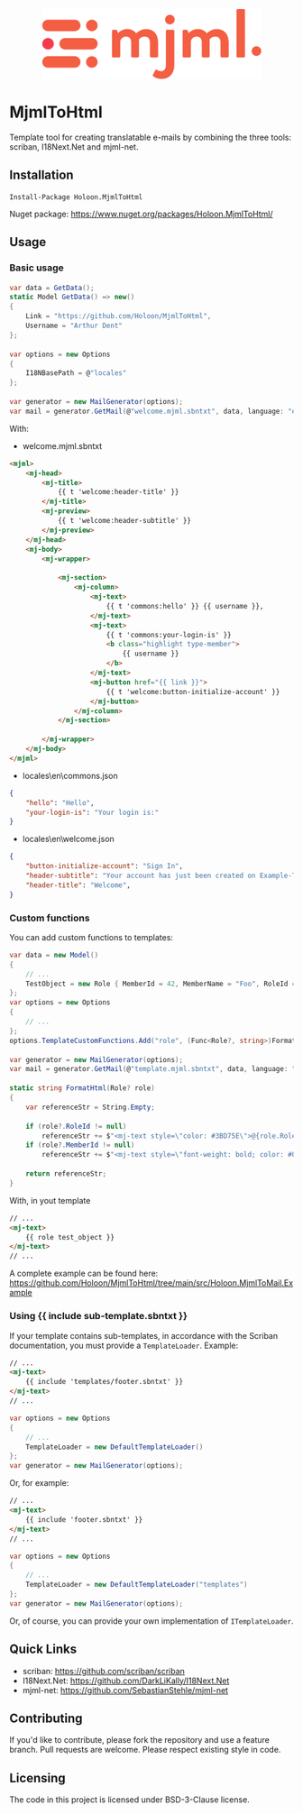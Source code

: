 <p align="center">
  <img src="https://github.com/Holoon/MjmlToHtml/raw/main/doc/logo.png" width="389" title="MJML Logo">
</p>

# MjmlToHtml

Template tool for creating translatable e-mails by combining the three tools: scriban, I18Next.Net and mjml-net.
	
## Installation 

```
Install-Package Holoon.MjmlToHtml
```

Nuget package: https://www.nuget.org/packages/Holoon.MjmlToHtml/

## Usage

### Basic usage

```c#
var data = GetData();
static Model GetData() => new()
{
    Link = "https://github.com/Holoon/MjmlToHtml",
    Username = "Arthur Dent"
};

var options = new Options
{
    I18NBasePath = @"locales"
};

var generator = new MailGenerator(options);
var mail = generator.GetMail(@"welcome.mjml.sbntxt", data, language: "en", Format.Mjml);
```

With:

- welcome.mjml.sbntxt
```html
<mjml>
	<mj-head>
		<mj-title>
			{{ t 'welcome:header-title' }}
		</mj-title>
		<mj-preview>
			{{ t 'welcome:header-subtitle' }}
		</mj-preview>
	</mj-head>
	<mj-body>
		<mj-wrapper>
		
			<mj-section>
				<mj-column>
					<mj-text>
						{{ t 'commons:hello' }} {{ username }},
					</mj-text>
					<mj-text>
						{{ t 'commons:your-login-is' }} 
						<b class="highlight type-member">
							{{ username }}
						</b>
					</mj-text>
					<mj-button href="{{ link }}">
						{{ t 'welcome:button-initialize-account' }}
					</mj-button>
				</mj-column>
			</mj-section>

		</mj-wrapper>
	</mj-body>
</mjml>
```

- locales\en\commons.json
```json
{
	"hello": "Hello",
	"your-login-is": "Your login is:"
}
```

- locales\en\welcome.json
```json
{
	"button-initialize-account": "Sign In",
	"header-subtitle": "Your account has just been created on Example-Test-Project",
	"header-title": "Welcome",
}
```

### Custom functions

You can add custom functions to templates:

```c#
var data = new Model()
{
	// ...
    TestObject = new Role { MemberId = 42, MemberName = "Foo", RoleId = 1, RoleName = "Bar" }
};
var options = new Options
{
    // ...
};
options.TemplateCustomFunctions.Add("role", (Func<Role?, string>)FormatHtml);

var generator = new MailGenerator(options);
var mail = generator.GetMail(@"template.mjml.sbntxt", data, language: "en", Format.Mjml);

static string FormatHtml(Role? role)
{
    var referenceStr = String.Empty;

    if (role?.RoleId != null)
        referenceStr += $"<mj-text style=\"color: #3BD75E\">@{role.RoleName}</mj-text>"; 
    if (role?.MemberId != null) 
        referenceStr += $"<mj-text style=\"font-weight: bold; color: #000000\">.{role.MemberName}</mj-text>";

    return referenceStr;
}
```

With, in yout template
```html
// ...
<mj-text>
	{{ role test_object }}
</mj-text>
// ...
```

A complete example can be found here: https://github.com/Holoon/MjmlToHtml/tree/main/src/Holoon.MjmlToMail.Example

### Using {{ include sub-template.sbntxt }}

If your template contains sub-templates, in accordance with the Scriban documentation, you must provide a `TemplateLoader`.
Example:

```html
// ...
<mj-text>
	{{ include 'templates/footer.sbntxt' }}
</mj-text>
// ...
```

```c#
var options = new Options
{
    // ...
    TemplateLoader = new DefaultTemplateLoader()
};
var generator = new MailGenerator(options);
```

Or, for example:

```html
// ...
<mj-text>
	{{ include 'footer.sbntxt' }}
</mj-text>
// ...
```

```c#
var options = new Options
{
    // ...
    TemplateLoader = new DefaultTemplateLoader("templates")
};
var generator = new MailGenerator(options);
```

Or, of course, you can provide your own implementation of `ITemplateLoader`. 

## Quick Links
	
- scriban: https://github.com/scriban/scriban
- I18Next.Net: https://github.com/DarkLiKally/I18Next.Net
- mjml-net: https://github.com/SebastianStehle/mjml-net
	
## Contributing

If you'd like to contribute, please fork the repository and use a feature branch. Pull requests are welcome. Please respect existing style in code.

## Licensing

The code in this project is licensed under BSD-3-Clause license.
